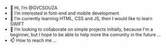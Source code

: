 - 👋 Hi, I’m @GVCSOUZA
- 👀 I’m interested in font-end and mobile development
- 🌱 I’m currently learning HTML, CSS and JS, then I would like to learn SWIFT
- 💞️ I’m looking to collaborate on simple projects initially, because I'm a beginner, but I hope to be able to help more the comunity in the future ...
- 📫 How to reach me ...

<!---
GVCSOUZA/GVCSOUZA is a ✨ special ✨ repository because its `README.md` (this file) appears on your GitHub profile.
You can click the Preview link to take a look at your changes.
--->
